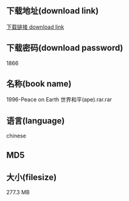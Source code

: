 ## 下载地址(download link)
[下载链接 download link](https://tutu365.netlify.app/?s=1996-Peace+on+Earth+%E4%B8%96%E7%95%8C%E5%92%8C%E5%B9%B3%28ape%29.rar)

## 下载密码(download password)
1866

## 名称(book name)
1996-Peace on Earth 世界和平(ape).rar.rar

## 语言(language)
chinese

## MD5


## 大小(filesize)
277.3 MB
